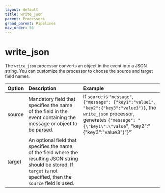 ```yaml
---
layout: default
title: write_json
parent: Processors
grand_parent: Pipelines
nav_order: 56
---
```


# write_json


The `write_json` processor converts an object in the event into a JSON string. You can customize the processor to choose the source and target field names.

| Option | Description | Example |
| :--- | :--- | :--- |
| source | Mandatory field that specifies the name of the field in the event containing the message or object to be parsed. | If `source` is `"message"`, `{"message": {"key1":"value1", "key2":{"key3":"value3"}}`, the `write_json` processor, generates `{"message": "{\"key1\":\"value`\", \"key2\":"{\"key3\":\"value3\"}"}"`
| target | An optional field that specifies the name of the field where the resulting JSON string should be stored. If `target` is not specified, then the `source` field is used.

